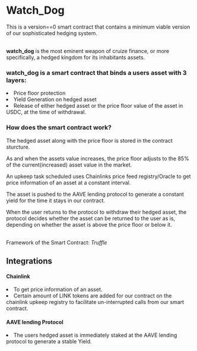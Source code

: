 # Watch_Dog
This is a version==0 smart contract that contains a minimum viable version of our sophisticated hedging system.

<br>
<b>watch_dog</b> is the most eminent weapon of cruize finance, or more specifically, a hedged kingdom for its inhabitants assets.

<br>

### watch_dog is a smart contract that binds a users asset with 3 layers:
<li> Price floor protection 
<li> Yield Generation on hedged asset
<li> Release of either hedged asset or the price floor value of the asset in USDC, at the time of withdrawal.

<br>

### How does the smart contract work?
The hedged asset along with the price floor is stored in the contract sturcture. <br>

As and when the assets value increases, the price floor adjusts to the 85% of the current(increased) asset value in the market. <br>

An upkeep task scheduled uses Chainlinks price feed registry/Oracle to get price information of an asset at a constant interval. <br>

The asset is pushed to the AAVE lending protocol to generate a constant yield for the time it stays in our contract. <br>

When the user returns to the protocol to withdraw their hedged asset, the protocol decides whether the asset can be returned to the user as is, depending on whether the asset is above the price floor or below it. <br>


<br>
Framework of the Smart Contract: <i>Truffle</i>

<br>

## Integrations

#### Chainlink
<li> To get price information of an asset. <br>
<li> Certain amount of LINK tokens are added for our contract on the chainlink upkeep registry to facilitate un-interrupted calls from our smart contract. <br>

#### AAVE lending Protocol
<li> The users hedged asset is immediately staked at the AAVE lending protocol to generate a stable Yield. <br>

